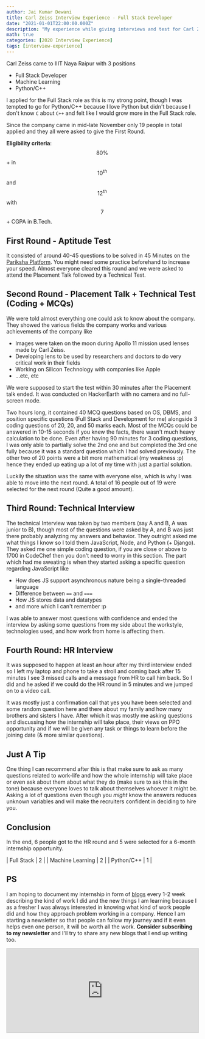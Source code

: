 ```yaml
---
author: Jai Kumar Dewani
title: Carl Zeiss Interview Experience - Full Stack Developer
date: "2021-01-01T22:00:00.000Z"
description: "My experience while giving interviews and test for Carl Zeiss which came to our campus"
math: true
categories: [2020 Interview Experience]
tags: [interview-experience]
---
```




Carl Zeiss came to IIIT Naya Raipur with 3 positions
- Full Stack Developer
- Machine Learning
- Python/C++

I applied for the Full Stack role as this is my strong point, though I was tempted to go for Python/C++ because I love Python but didn't because I don't know `C` about `C++` and felt like I would grow more in the Full Stack role.

Since the company came in mid-late November only 19 people in total applied and they all were asked to give the First Round.

**Eligibility criteria**: $$80\%$$+ in $$ 10^{th} $$ and $$12^{th}$$ with $$7$$+ CGPA in B.Tech.

## First Round - Aptitude Test
It consisted of around 40-45 questions to be solved in 45 Minutes on the [Pariksha Platform](https://www.pariksha.co/placements). You might need some practice beforehand to increase your speed. Almost everyone cleared this round and we were asked to attend the Placement Talk followed by a Technical Test.

## Second Round - Placement Talk + Technical Test (Coding + MCQs)
We were told almost everything one could ask to know about the company. They showed the various fields the company works and various achievements of the company like
- Images were taken on the moon during Apollo 11 mission used lenses made by Carl Zeiss.
- Developing lens to be used by researchers and doctors to do very critical work in their fields
- Working on Silicon Technology with companies like Apple
- ...etc, etc

We were supposed to start the test within 30 minutes after the Placement talk ended. It was conducted on HackerEarth with no camera and no full-screen mode.

Two hours long, it contained 40 MCQ questions based on OS, DBMS, and position specific questions (Full Stack and Development for me) alongside 3 coding questions of 20, 20, and 50 marks each. Most of the MCQs could be answered in 10-15 seconds if you knew the facts, there wasn't much heavy calculation to be done. Even after having 90 minutes for 3 coding questions, I was only able to partially solve the 2nd one and but completed the 3rd one fully because it was a standard question which I had solved previously. The other two of 20 points were a bit more mathematical (my weakness :p) hence they ended up eating up a lot of my time with just a partial solution.

Luckily the situation was the same with everyone else, which is why I was able to move into the next round. A total of 16 people out of 19 were selected for the next round (Quite a good amount).

## Third Round: Technical Interview
The technical Interview was taken by two members (say A and B, A was junior to B), though most of the questions were asked by A, and B was just there probably analyzing my answers and behavior.
They outright asked me what things I know so I told them JavaScript, Node, and Python (+ Django).
They asked me one simple coding question, if you are close or above to 1700 in CodeChef then you don't need to worry in this section. The part which had me sweating is when they started asking a specific question regarding JavaScript like
- How does JS support asynchronous nature being a single-threaded language
- Difference between `==` and `===`
- How JS stores data and datatypes
- and more which I can't remember :p

I was able to answer most questions with confidence and ended the interview by asking some questions from my side about the workstyle, technologies used, and how work from home is affecting them.

## Fourth Round: HR Interview
It was supposed to happen at least an hour after my third interview ended so I left my laptop and phone to take a stroll and coming back after 15 minutes I see 3 missed calls and a message from HR to call him back. So I did and he asked if we could do the HR round in 5 minutes and we jumped on to a video call.

It was mostly just a confirmation call that yes you have been selected and some random question here and there about my family and how many brothers and sisters I have. After which it was mostly me asking questions and discussing how the internship will take place, their views on PPO opportunity and if we will be given any task or things to learn before the joining date (& more similar questions).

## Just A Tip

One thing I can recommend after this is that make sure to ask as many questions related to work-life and how the whole internship will take place or even ask about them about what they do (make sure to ask this in the tone) because everyone loves to talk about themselves whoever it might be. Asking a lot of questions even though you *might* know the answers reduces unknown variables and will make the recruiters confident in deciding to hire you.

## Conclusion

In the end, 6 people got to the HR round and 5 were selected for a 6-month internship opportunity.


| Full Stack        | 2 |
| Machine Learning  | 2 |
| Python/C++        | 1 |


## PS
I am hoping to document my internship in form of [blogs](https://blogs.jaid.tech/) every 1-2 week describing the kind of work I did and the new things I am learning because I as a fresher I was always interested in knowing what kind of work people did and how they approach problem working in a company. Hence I am starting a newsletter so that people can follow my journey and if it even helps even one person, it will be worth all the work. **Consider subscribing to my newsletter** and I'll try to share any new blogs that I end up writing too.

<link rel="canonical" href="https://blogs.jaid.tech/carl-zeiss-interview-experience/">

<iframe
scrolling="no"
style="width:100%!important;height:220px;border:1px #ccc solid !important"
src="https://buttondown.email/jai_dewani?as_embed=true"
></iframe>

<br/><br/>
